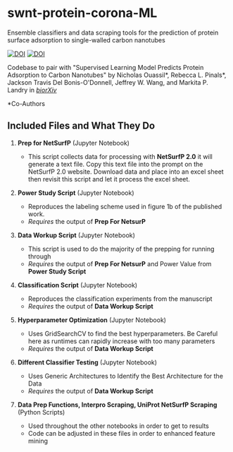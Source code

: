 # swnt-protein-corona-ML
Ensemble classifiers and data scraping tools for the prediction of protein surface adsorption to single-walled carbon nanotubes

[![DOI](https://zenodo.org/badge/DOI/10.5281/zenodo.5640140.svg)](https://doi.org/10.5281/zenodo.5640140)   [![DOI](https://zenodo.org/badge/DOI/10.5281/zenodo.5641450.svg)](https://doi.org/10.5281/zenodo.5641450)


Codebase to pair with "Supervised Learning Model Predicts Protein Adsorption to Carbon Nanotubes" by Nicholas Ouassil*, Rebecca L. Pinals*, Jackson Travis Del Bonis-O'Donnell, Jeffrey W. Wang, and Markita P. Landry in [*biorXiv*](https://doi.org/10.1101/2021.06.19.449132) 

*Co-Authors 


## Included Files and What They Do

1. **Prep for NetSurfP** (Jupyter Notebook) 

    * This script collects data for processing with **NetSurfP 2.0** it will generate a text file. Copy this text file into the prompt on the NetSurfP 2.0 website. Download data and place into an excel sheet then revisit this script and let it process the excel sheet. 

2. **Power Study Script** (Jupyter Notebook)

   * Reproduces the labeling scheme used in figure 1b of the published work.
   * *Requires* the output of __Prep For NetsurP__ 

3. **Data Workup Script** (Jupyter Notebook)
    
   * This script is used to do the majority of the prepping for running through 
   * *Requires* the output of __Prep For NetsurP__ and Power Value from __Power Study Script__

4. **Classification Script** (Jupyter Notebook)

    * Reproduces the classification experiments from the manuscript
    * *Requires* the output of __Data Workup Script__ 


5. **Hyperparameter Optimization** (Jupyter Notebook)

    * Uses GridSearchCV to find the best hyperparameters. Be Careful here as runtimes can rapidly increase with too many parameters
    * *Requires* the output of __Data Workup Script__ 

6. **Different Classifier Testing** (Jupyter Notebook)

    * Uses Generic Architectures to Identify the Best Architecture for the Data
    * *Requires* the output of __Data Workup Script__ 

6. **Data Prep Functions, Interpro Scraping, UniProt NetSurfP Scraping** (Python Scripts)

    * Used throughout the other notebooks in order to get to results
    * Code can be adjusted in these files in order to enhanced feature mining

